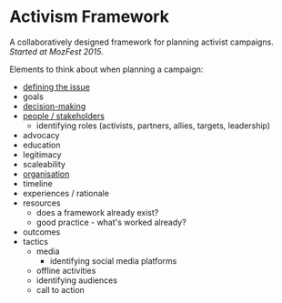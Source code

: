 # Activism Framework

A collaboratively designed framework for planning activist campaigns. _Started at MozFest 2015._

Elements to think about when planning a campaign:
* [defining the issue](issue.md)
* goals
* [decision-making](decision-making.md)
* [people / stakeholders](people.md)
  * identifying roles (activists, partners, allies, targets, leadership)
* advocacy
* education
* legitimacy
* scaleability
* [organisation](Organization.md)
* timeline
* experiences / rationale
* resources
  * does a framework already exist?
  * good practice - what's worked already?
* outcomes
* tactics
  * media
    * identifying social media platforms
  * offline activities
  * identifying audiences
  * call to action
